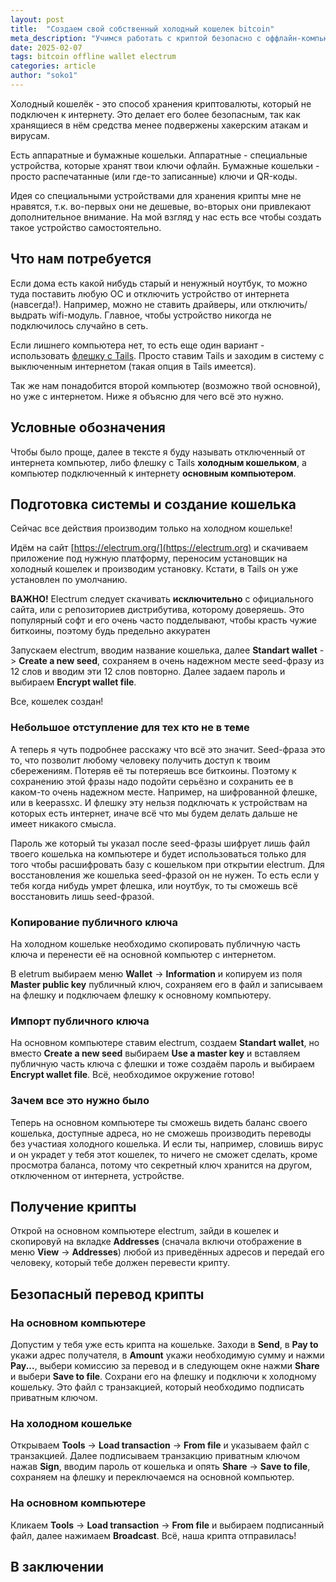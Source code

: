 ```yaml
---
layout: post
title:  "Создаем свой собственный холодный кошелек bitcoin"
meta_description: "Учимся работать с криптой безопасно с оффлайн-компьютером (либо флешкой Tails) и electrum"
date: 2025-02-07
tags: bitcoin offline wallet electrum
categories: article
author: "soko1"
---
```


Холодный кошелёк - это способ хранения криптовалюты, который не подключен к интернету. Это делает его более безопасным, так как хранящиеся в нём средства менее подвержены хакерским атакам и вирусам.

Есть аппаратные и бумажные кошельки. Аппаратные - специальные устройства, которые хранят твои ключи офлайн. Бумажные кошельки - просто распечатанные (или где-то записанные) ключи и QR-коды.

Идея со специальными устройствами для хранения крипты мне не нравятся, т.к. во-первых они не дешевые, во-вторых они привлекают дополнительное внимание. На мой взгляд у нас есть все чтобы создать такое устройство самостоятельно.

## Что нам потребуется

Если дома есть какой нибудь старый и ненужный ноутбук, то можно туда поставить любую ОС и отключить устройство от интернета (навсегда!). Например, можно не ставить драйверы, или отключить/выдрать wifi-модуль. Главное, чтобы устройство никогда не подключилось случайно в сеть. 

Если лишнего компьютера нет, то есть еще один вариант -  использовать [флешку с Tails](https://cryptopunks.org/article/anonymous+secure+linux+distribution+tails/). Просто ставим Tails и заходим в систему с выключенным интернетом (такая опция в Tails имеется). 

Так же нам понадобится второй компьютер (возможно твой основной), но уже с интернетом. Ниже я объясню для чего всё это нужно. 

## Условные обозначения

Чтобы было проще, далее в тексте я буду называть отключенный от интернета компьютер, либо флешку с Tails **холодным кошельком**, а компьютер подключенный к интернету **основным компьютером**.

## Подготовка системы и создание кошелька

Сейчас все действия производим только на холодном кошельке!

Идём на сайт [https://electrum.org/](https://electrum.org) и скачиваем приложение под нужную платформу, переносим установщик на холодный кошелек и производим установку. Кстати, в Tails он уже установлен по умолчанию. 

**ВАЖНО!** Electrum следует скачивать **исключительно** с официального сайта, или с репозиториев дистрибутива, которому доверяешь. Это популярный софт и его очень часто подделывают, чтобы красть чужие биткоины, поэтому будь предельно аккуратен

Запускаем electrum, вводим название кошелька, далее **Standart wallet** -> **Create a new seed**, сохраняем в очень надежном месте seed-фразу из 12 слов и вводим эти 12 слов повторно. Далее задаем пароль и выбираем **Encrypt wallet file**. 

Все, кошелек создан!

### Небольшое отступление для тех кто не в теме

А теперь я чуть подробнее расскажу что всё это значит. Seed-фраза это то, что позволит любому человеку получить доступ к твоим сбережениям. Потеряв её ты потеряешь все биткоины. Поэтому к сохранению этой фразы надо подойти серьёзно и сохранить ее в каком-то очень надежном месте. Например, на шифрованной флешке, или в keepassxc. И флешку эту нельзя подключать к устройствам на которых есть интернет, иначе всё что мы будем делать дальше не имеет никакого смысла. 

Пароль же который ты указал после seed-фразы шифрует лишь файл твоего кошелька на компьютере и будет использоваться только для того чтобы расшифровать базу с кошельком при открытии electrum. Для восстановления же кошелька seed-фразой он не нужен. То есть если у тебя когда нибудь умрет флешка, или ноутбук, то ты сможешь всё восстановить лишь seed-фразой.

### Копирование публичного ключа

На холодном кошельке необходимо скопировать публичную часть ключа и перенести её на основной компьютер с интернетом.

В eletrum выбираем меню **Wallet** -> **Information** и копируем из поля **Master public key** публичный ключ, сохраняем его в файл и записываем на флешку и подключаем флешку к основному компьютеру.

### Импорт публичного ключа 

На основном компьютере ставим electrum, создаем **Standart wallet**, но вместо **Create a new seed** выбираем **Use a master key** и вставляем публичную часть ключа с флешки и тоже создаём пароль и выбираем **Encrypt wallet file**. Всё, необходимое окружение готово!

### Зачем все это нужно было

Теперь на основном компьютере ты сможешь видеть баланс своего кошелька, доступные адреса, но не сможешь производить переводы без участиая холодного кошелька. 
И если ты, например, словишь вирус и он украдет у тебя этот кошелек, то ничего не сможет сделать, кроме просмотра баланса, потому что секретный ключ хранится на другом, отключенном от интернета, устройстве.

## Получение крипты

Открой на основном компьютере electrum, зайди в кошелек и скопировуй на вкладке **Addresses** (сначала включи отображение в меню **View** -> **Addresses**) любой из приведённых адресов и передай его человеку, который тебе должен перевести крипту.

## Безопасный перевод крипты

### На основном компьютере

Допустим у тебя уже есть крипта на кошельке. Заходи в **Send**, в **Pay to** укажи адрес получателя, в **Amount** укажи необходимую сумму и нажми **Pay...**, выбери комиссию за перевод и в следующем окне нажми **Share** и выбери **Save to file**. Сохрани его на флешку и подключи к холодному кошельку.  Это файл с транзакцией, который необходимо подписать приватным ключом. 

### На холодном кошельке

Открываем **Tools** -> **Load transaction** -> **From file** и указываем файл с транзакцией. Далее подписываем транзакцию приватным ключом нажав **Sign**, вводим пароль от кошелька и опять **Share** -> **Save to file**, сохраняем на флешку и переключаемся на основной компьютер.

### На основном компьютере

Кликаем **Tools** -> **Load transaction** -> **From file** и выбираем подписанный файл, далее нажимаем **Broadcast**. Всё, наша крипта отправилась!

## В заключении